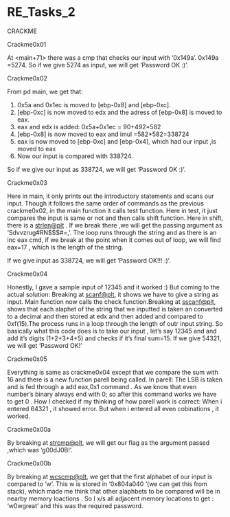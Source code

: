 # RE_Tasks_2
CRACKME

Crackme0x01

At <main+71> there was a cmp that checks our input with ‘0x149a’.  0x149a
=5274. So if we give 5274 as input, we will get ‘Password OK :)’.

Crackme0x02

From pd main, we get that:
1. 0x5a and 0x1ec is moved to [ebp-0x8] and [ebp-0xc].
2. [ebp-0xc] is now moved to edx and the adress of [ebp-0x8] is moved to eax.
3. eax and edx is added: 0x5a+0x1ec = 90+492=582
4. [ebp-0x8] is now moved to eax and imul =582*582=338724
5. eax is now moved to [ebp-0xc]  and [ebp-0x4], which had our input ,is moved to eax
6. Now our input is compared with 338724.

So if we give our input as 338724, we will get ‘Password OK :)’.

  
Crackme0x03

Here in main, it only prints out the introductory statements and scans our input. Though it follows the same order of commands as the previous crackme0x02, in the main function it calls test function.
Here in test, it just compares the input is same or not and then calls shift function.
Here in shift, there is a <strlen@plt> . If we break there ,we will get the passing argument as ‘Sdvvzrug#RN$$$#=,’. The loop runs through the string and as there is an inc eax cmd, if we break at the point when it comes out of loop, we will find eax=17 , which is the length of the string.

If we give input as 338724, we will get ‘Password OK!!! :)’.

Crackme0x04

Honestly, I gave a sample input of 12345 and it worked :)
But coming to the actual solution:
Breaking at <scanf@plt>, it shows we have to give a string as input. Main function now calls the check function.Breaking at <sscanf@plt>, shows that each alaphet of the string that we inputted is taken an converted to a decimal and then stored at edx and then added and compared to 0xf(15).The process runs in a loop through the length of outr input string. 
So basically what this code does is to take our input , let’s say 12345 and and add it’s digits (1+2+3+4+5) and checks if it’s final sum=15.
If we give 54321, we will get ‘Password OK!’


Crackme0x05

Everything is same as crackme0x04 except that we compare the sum with 16 and there is a new function parell being called. 
In parell:
The LSB is taken and is fed through a add eax,0x1 command . As we know that even number’s binary always end with 0; so after this command works we have to get 0 . 
How I checked if my thinking of how parell work is correct: When i entered 64321 , it showed error. But when i entered all even cobinations , it worked.


Crackme0x00a

By breaking at <strcmp@plt>, we will get our flag as the argument passed ,which was ‘g00dJ0B!’.

Crackme0x00b

By breaking at <wcscmp@plt>, we get that the first alphabet of our input is  compared to ‘w’. This w is stored in ‘0x804a040 ‘(we can get this from stack), which made me think that other alaphbets to be compared will be in nearby memory loactions . So I x/s all adjacent memory locations to get : ‘w0wgreat’ and this was the required password.
